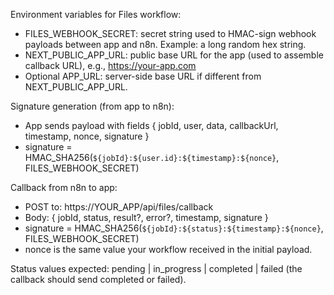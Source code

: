 Environment variables for Files workflow:

- FILES_WEBHOOK_SECRET: secret string used to HMAC-sign webhook payloads between app and n8n. Example: a long random hex string.
- NEXT_PUBLIC_APP_URL: public base URL for the app (used to assemble callback URL), e.g., https://your-app.com
- Optional APP_URL: server-side base URL if different from NEXT_PUBLIC_APP_URL.

Signature generation (from app to n8n):
- App sends payload with fields { jobId, user, data, callbackUrl, timestamp, nonce, signature }
- signature = HMAC_SHA256(`${jobId}:${user.id}:${timestamp}:${nonce}`, FILES_WEBHOOK_SECRET)

Callback from n8n to app:
- POST to: https://YOUR_APP/api/files/callback
- Body: { jobId, status, result?, error?, timestamp, signature }
- signature = HMAC_SHA256(`${jobId}:${status}:${timestamp}:${nonce}`, FILES_WEBHOOK_SECRET)
- nonce is the same value your workflow received in the initial payload.

Status values expected: pending | in_progress | completed | failed (the callback should send completed or failed).
